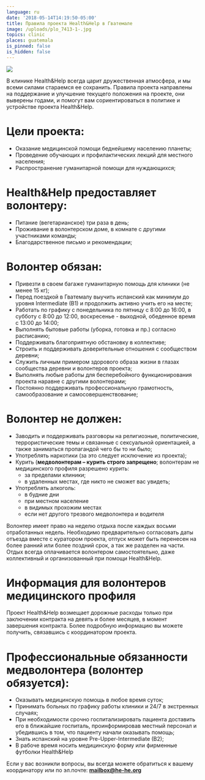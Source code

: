 ```yaml
---
language: ru
date: '2018-05-14T14:19:50-05:00'
title: Правила проекта Health&Help в Гватемале
image: /uploads/plo_7413-1-.jpg
topics: clinic
places: guatemala
is_pinned: false
is_hidden: false
---
```

![](/uploads/plo_7413-1-.jpg)

В клинике Health&Help всегда царит дружественная атмосфера, и мы всеми силами стараемся ее сохранить. Правила проекта направлены на поддержание и улучшение текущего положения на проекте, они выверены годами, и помогут вам сориентироваться в политике и устройстве проекта Health&Help.

# Цели проекта:

* Оказание медицинской помощи беднейшему населению планеты;
* Проведение обучающих и профилактических лекций для местного населения;
* Распространение гуманитарной помощи для нуждающихся;

# Health&Help предоставляет волонтеру:

* Питание (вегетарианское) три раза в день;
* Проживание в волонтерском доме, в комнате с другими участниками команды;
* Благодарственное письмо и рекомендации;

# Волонтер обязан:

* Привезти в своем багаже гуманитарную помощь для клиники (не менее 15 кг);
* Перед поездкой в Гватемалу выучить испанский как минимум до уровня Intermediate (B1) и продолжить активно учить его на месте;
* Работать по графику с понедельника по пятницу с 8:00 до 16:00, в субботу с 8:00 до 12:00, воскресенье - выходной, обеденное время с 13:00 до 14:00;
* Выполнять бытовые работы (уборка, готовка и пр.) согласно расписанию;
* Поддерживать благоприятную обстановку в коллективе;
* Строить и поддерживать доверительные отношения с сообществом деревни;
* Служить личным примером здорового образа жизни в глазах сообщества деревни и волонтеров проекта;
* Выполнять любые работы для бесперебойного функционирования проекта наравне с другими волонтерами;
* Постоянно поддерживать профессиональную грамотность, самообразование и самосовершенствование;

# Волонтер не должен:

* Заводить и поддерживать разговоры на религиозные, политические, террористические темы и связанные с сексуальной ориентацией, а также заниматься пропагандой чего бы то ни было;
* Употреблять наркотики (за это следует исключение из проекта);
* Курить (**медволонтерам – курить строго запрещено**; волонтерам не медицинского профиля разрешено курить:
  * за пределами клиники;
  * в удаленных местах, где никто не сможет вас увидеть;
* Употреблять алкоголь:
  * в будние дни
  * при местном население
  * в видимых прохожим местах
  * если нет другого трезвого медволонтера и водителя

Волонтер имеет право на неделю отдыха после каждых восьми отработанных недель. Необходимо предварительно согласовать даты отъезда вместе с куратором проекта, отпуск может быть перенесен на более ранний или более поздний срок, а так же разделен на части. Отдых всегда оплачивается волонтером самостоятельно, даже коллективный и организованный при помощи Health&Help.

# Информация для волонтеров медицинского профиля

Проект Health&Help возмещает дорожные расходы только при заключении контракта на девять и более месяцев, в момент завершения контракта. Более подробную информацию вы можете получить, связавшись с координатором проекта.

# Профессиональные обязанности медволонтера (волонтер обязуется):

* Оказывать медицинскую помощь в любое время суток;
* Принимать больных по графику работы клиники и 24/7 в экстренных случаях;
* При необходимости срочно госпитализировать пациента доставить его в ближайшие госпиталь, проинформировав местный персонал и убедившись в том, что пациенту начали оказывать помощь;
* Знать испанский на уровне Pre-Upper-Intermediate (B2);
* В рабоче время носить медицинскую форму или фирменные футболки Health&Help

Если у вас возникли вопросы, вы всегда можете обратиться к вашему координатору или по эл.почте: **mailbox@he-he.org**
